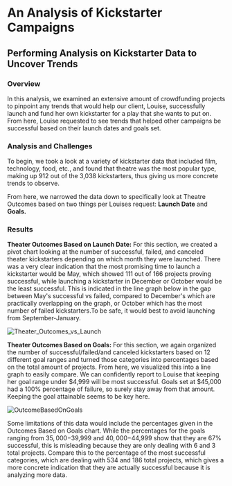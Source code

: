 # An Analysis of Kickstarter Campaigns
## Performing Analysis on Kickstarter Data to Uncover Trends

### Overview
In this analysis, we examined an extensive amount of crowdfunding projects to pinpoint any trends that would help our client, Louise, successfully launch and fund her own kickstarter for a play that she wants to put on. From here, Louise requested to see trends that helped other campaigns be successful based on their launch dates and goals set.

### Analysis and Challenges
To begin, we took a look at a variety of kickstarter data that included film, technology, food, etc., and found that theatre was the most popular type, making up 912 out of the 3,038 kickstarters, thus giving us more concrete trends to observe.  

From here, we narrowed the data down to specifically look at Theatre Outcomes based on two things per Louises request: **Launch Date** and **Goals.**

### Results

**Theater Outcomes Based on Launch Date:**
For this section, we created a pivot chart looking at the number of successful, failed, and canceled theater kickstarters depending on which month they were launched. There was a very clear indication that the most promising time to launch a kickstarter would be May, which showed 111 out of 166 projects proving successful, while launching a kickstarter in December or October would be the least successful. This is indicated in the line graph below in the gap between May's successful vs failed, compared to December's which are practically overlapping on the graph, or October which has the most number of failed kickstarters.To be safe, it would best to avoid launching from September-January.

![Theater_Outcomes_vs_Launch](https://user-images.githubusercontent.com/103979087/166076475-d622443a-1af6-49fe-8d58-4f98243c769e.png)


**Theater Outcomes Based on Goals:**
For this section, we again organized the number of successful/failed/and canceled kickstarters based on 12 different goal ranges and turned those categories into percentages based on the total amount of projects. From here, we visualized this into a line graph to easily compare. We can confidently report to Louise that keeping her goal range under $4,999 will be most successful. Goals set at $45,000 had a 100% percentage of failure, so surely stay away from that amount. Keeping the goal attainable seems to be key here. 

![OutcomeBasedOnGoals](https://user-images.githubusercontent.com/103979087/166077934-41f02e23-04fd-4b38-aa44-e9f29108e29d.png)

Some limitations of this data would include the percentages given in the Outcomes Based on Goals chart. While the percentages for the goals ranging from $35,000-$39,999 and $40,000-$44,999 show that they are 67% successful, this is misleading because they are only dealing with 6 and 3 total projects. Compare this to the percentage of the most successful categories, which are dealing with 534 and 186 total projects, which gives a more concrete indication that they are actually successful because it is analyzing more data.
